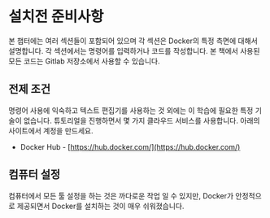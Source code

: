 # 설치전 준비사항

본 챕터에는 여러 섹션들이 포함되어 있으며 각 섹션은 Docker의 특정 측면에 대해서 설명합니다. 각 섹션에서는 명령어를 입력하거나 코드를 작성합니다. 본 책에서 사용된 모든 코드는 Gitlab 저장소에서 사용할 수 있습니다.

## 전제 조건

명령어 사용에 익숙하고 텍스트 편집기를 사용하는 것 외에는 이 학습에 필요한 특정 기술이 없습니다. 튜토리얼을 진행하면서 몇 가지 클라우드 서비스를 사용합니다. 아래의 사이트에서 계정을 만드세요.

* Docker Hub - [https://hub.docker.com/](https://hub.docker.com/)

## 컴퓨터 설정

컴퓨터에서 모든 툴 설정을 하는 것은 까다로운 작업 일 수 있지만, Docker가 안정적으로 제공되면서 Docker를 설치하는 것이 매우 쉬워졌습니다.

